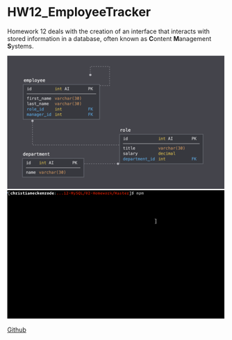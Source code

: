 # HW12_EmployeeTracker

Homework 12 deals with the creation of an interface that interacts with stored information in a database, often known as **C**ontent **M**anagement **S**ystems.

<img src="Assets/schema.png" width="500" />
<img src="Assets/employee-tracker.gif" width="500" />

[Github](https://github.com/etreid87/HW12_EmployeeTracker)